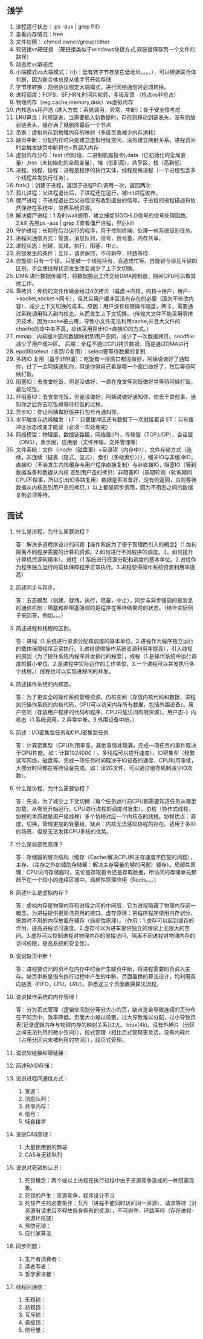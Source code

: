 ## 浅学

1. 进程运行状态： ps -aux | grep PID
2. 查看内存情况：free
3. 文件权限： chmod owner/group/other
4. 软链接vs硬链接 （硬链接类似于windows快捷方式,软链接保存另一个文件的路径）
5. 动态库vs静态库
6. 小端模式vs大端模式：（小：低有效字节存放在低地址。。。。），可以根据联合体判断，因为联合体总是从低字节开始存储
7. 字节序转换：网络协议规定大端模式，进行网络通信时必须转换。
8. 进程调度：FCFS，SF,HRN,时间片轮转，多级反馈   （抢占vs非抢占）
9. 物理内存（reg,cache,memory,disk）vs虚拟内存
10. 内核态vs用户态 (进入方式：系统调用，异常，中断)：处于安全性考虑
11. LRU算法：利用链表，当需要插入新数据时，存在则移动到链表头，没有则放到链表头，缓存满了就删除最后一个节点
12. 页表：虚拟内存到物理内存的映射（多级页表减少内存消耗）
13. 缺页中断：分配内存时只是建立虚拟地址空间，没有建立映射关系，进程访问时会触发缺页中断将也=页调入内存
14. 虚拟内存分布：text (代码段，二进制机器指令),data（已初始化的全局变量）,bss（未初始化的全局变量），堆（低到高），共享区，栈（高到低）
15. 进程，线程，协程：进程是程序的执行实体，线程是微进程（一个进程包含多个线程并发执行任务），
16. fork()：创建子进程，返回子进程PID.调用一次，返回两次
17. 孤儿进程：父进程退出后，子进程还在运行，被init进程收养。
18. 僵尸进程：子进程退出后父进程没有收到退出的信号，子进程的进程描述符依然保存在系统中，浪费系统资源。
19. 解决僵尸进程：1.及时wait调用，建立捕捉SIGCHLD信号的信号处理函数。2.kill 先用ps -aux | grep Z查看僵尸进程，然后kill
20. 守护进程：长期在后台运行的程序，用于控制终端，处理一些系统级别任务。
21. 进程间通信方式：管道，消息队列，信号，信号量，内存共享。
22. 进程状态：创建，就绪，执行，阻塞，中止。
23. 死锁发生的条件：互斥，请求保持，不可剥夺，环路等待
24. 自旋锁:只有一个锁，只能被一个线程持有，会造成忙等。自旋锁与锁互斥锁的区别，不会使线程状态发生改变减少了上下文切换。
25. DMA:进行数据传输时，将数据搬运工作交给DMA控制器，期间CPU可以做其他工作。
26. 零拷贝：传统的文件传输会经过4次拷贝（磁盘->内核，内核->用户，用户->socket,socket->网卡），但其实用户缓冲区没有存在的必要（因为不修改内容），减少上下文切换的成本。原因：用户没有权限操作磁盘，网卡，需要通过系统调用陷入到内核态，从而发生上下文切换。（传输大文件不能采用零拷贝技术，因为cache被占用，导致小文件无法利用cache,并且大文件的chache的命中率不高，应该采用异步IO+直接IO的方式。）
27. mmap：内核缓冲区的数据映射到用户空间，减少了一次数据拷贝。sendfile:减少了用户缓冲区。 后期：全程不通过CPU拷贝数据，而是通过DMA进行
28. epoll和select（多路IO复用）：select要等待数据的复制
29. 多路IO 复用（基于非阻塞）：吃饭有一排窗口都没做好，阿姨说做好了通知你，过了一会阿姨通知你，但是你得自己看是哪一个窗口做好了，然后等待阿姨打饭。
30. 阻塞IO：去食堂吃饭，但是没做好，一直在食堂等到饭做好并等待阿姨打饭，最后吃饭。
31. 非阻塞IO：去食堂吃饭，但是没做好，阿姨说做好通知你，你去干其他事，通知你之后你去吃饭得等待打饭的过程。
32. 异步IO：你让阿姨做好饭并打包号再通知你。
33. 水平触发与边缘触发：LT：只要缓冲区还有数据下一次就接着读   ET：只有缓冲区状态改变才能读（必须一次处理完）
34. 网络模型：物理层，数据链路层，网络层(IP)，传输层（TCP,UDP），会话层（DNS），表示层，应用层（文件传输，文件管理等）
35. 文件系统：文件（inode（磁盘里）+目录项（内存中）），文件存储方式（连续，非连续（链表（隐式，显式），索引（多级索引））），缓冲IO与非缓冲IO，直接IO（不会发生内核缓存与用户程序直接复制）与非直接IO，阻塞IO（等到数据准备和数据从内核 态到用户态的拷贝）非阻塞IO（周期轮询（轮询期间CPU不做事，所以引出IO多路复用）数据是否准备好，没有则返回，由则等待数据从内核态到用户态的拷贝。）以上都是同步调用，因为不用态之间的数据复制必须等待。

## 面试

1. 什么是进程，为什么需要进程？

   答：解决多道程序设计的问题【操作系统为了便于管理而引入的概念】（1.如何隔离不同程序需要的计算机资源。2.如何进行不同程序的调度。3。如何提升计算机资源利用率）。进程（1.系统进行资源分配和调度的基本单位。2.进程作为程序独立运行的载体保障程序正常执行。3.进程使得操作系统资源利用率提高）

2. 简述同步与异步。

   答：五态模型（创建，就绪，执行，阻塞，中止），同步与异步强调的是消息的通信机制；阻塞和非阻塞强调的是程序在等待结果时的状态。（结合实际例子来回答，例如。。。）

3. 简述进程和线程的区别。

   答：进程（1.系统进行资源分配和调度的基本单位。2.进程作为程序独立运行的载体保障程序正常执行。3.进程使得操作系统资源利用率提高），引入线程的原因（为了提升系统内程序并发执行的程度），线程（1.是操作系统中运行调度的最小单位。2.是进程中实际运作的工作单位，3.一个进程可以并发执行多个线程。）线程也可以实现进程间的并发。

4. 简述操作系统的内核态。

   答：为了更安全的操作系统管理资源。内核空间（存放内核代码和数据，进程执行操作系统的内核代码，CPU可以访问内存所有数据，包括外围设备）。用户空间（存放用户程序的代码和程序，CPU只能访问有限资源）。用户态-》内核态（1.系统调用。2.异常中断。3.外围设备中断。）

5. 简述：I/O密集型任务和CPU密集型任务

   答：计算密集型（CPU利用率高，其他事情处理满。完成一项任务的事件取决于CPU性能。如：计算1024000！，多线程可以提升速度），IO密集型（频繁读写网络，磁盘等。完成一项任务时间取决于IO设备的速度，CPU利用率低，大部分时间都在等待设备完成。如：读2G文件，可以通过缓存机制减少IO次数）。

6. 什么是协程，为什么需要协程？

   答：先说，为了减少上下文切换（每个任务运行前CPU都需要知道任务从哪里加载，从哪里开始运行。CPU进行进程的调度时发生）。协程（协作式线程，协程的本质就是用户级线程）多个协程对应一个内核态的线程。协程优点：调度，切换，管理更加的轻量级。缺点：内核无法感知协程的存在。适用于多IO的场景，但是无法发挥CPU多核的优势。

7. 什么是局部性原理？

   答：存储器的层次结构（缓存（Cache:解决CPU和主存速度不匹配的问题），主存，（主存之外加辅助存储器：解决主存容量的够的问题）辅存）。局部性原理：CPU访问存储器时，无论是存取指令还是存取数据，所访问的存储单元都趋于在一个较小的连续区域中。局部性原理应用（Redis。。。）

8. 简述什么是虚拟内存？

   答：虚拟内存是物理内存和进程之间的中间层，它为进程隐藏了物理内存这一概念，为进程提供更简洁易用的接口。虚存原理：把程序程序使用内存划分，把暂时不用的内存放置在辅存（局部性原理）。（作用：1.虚存可以起到缓存的作用，提高进程访问速度。2.虚存可以为进车提供独立的理论上无限大的空间。3.虚存可以控制进程对物理内存的直接访问，隔离不同进程对物理内存的访问权限，提高系统的安全性）。
   
9. 说说缺页中断！

   答：进程要访问的页不在内存中时会产生缺页中断，将进程需要的页调入主存。缺页中断是指令执行过程中产生的中断。页面置换的算法设计，均利用双向链表（FIFO，LFU，LRU）。熟悉这三个页面置换算法流程。

10. 说说操作系统的内存管理！

    答：分为页式管理（逻辑空间划分等分大小的页，缺点是会导致连续的页分布在不同页中，效率降低。页面大小难以设置，过大导致难以分配，过小导致页表(记录逻辑内存与物理内存的映射关系)过大。linux(4k)。没有外碎片（分区之间无法利用的微小空间）），段式管理（相比页式管理更灵活。没有内碎片（占用分区内未被利用的空间）），段页式管理。

11. 说说软链接和硬链接：

12. 简述RAID存储：

13. 说说进程间通信方式：

    1. 管道：
    2. 消息队列：
    3. 共享内存：
    4. 信号：
    5. 域套接字

14. 说说CAS原理：

    1. 大量使用锁的弊端
    2. CAS与无锁队列

15. 说说对死锁的认识：

    1. 死锁概念：两个或以上进程在执行过程中由于资源竞争造成的一种阻塞现象。
    2. 死锁的产生：资源竞争，程序设计不当
    3. 死锁产生的必要条件：互斥（进程不能同时访问同一资源），请求等待（对资源有请求且不释放自身拥有的资源），不可剥夺，环路等待（存在进程-资源环形链）
    4. 预防死锁：
    5. 应行家算法

16. 同步问题：

    1. 生产者消费者：
    2. 读者写者：
    3. 哲学家进餐：

17. 线程间通信：

    1. 乐观锁：
    2. 悲观锁：
    3. 互斥锁：
    4. 自旋锁：
    5. 信号量：













